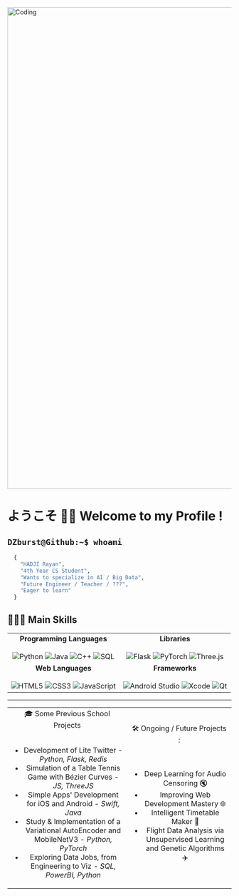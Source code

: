 <img align="center" alt="Coding" width="1080" src="https://64.media.tumblr.com/f815c83455206f1e8f7479b79a906688/tumblr_pmm0yxcBZO1wwjnmro1_1280.gif">

# ようこそ ✌🏼 Welcome to my Profile !

## ```DZburst@Github:~$ whoami```

```python
  {
    "HADJI Rayan",
    "4th Year CS Student",
    "Wants to specialize in AI / Big Data",
    "Future Engineer / Teacher / ???",
    "Eager to learn"
  }
```

## 👨🏻‍💻 Main Skills

<table align="center">
  <tr>
    <td align="center">
      <b>Programming Languages</b>
      <br><br>
      <img src="https://img.shields.io/badge/Python-3670A0?style=for-the-badge&logo=python&logoColor=ffdd54" alt="Python">
      <img src="https://img.shields.io/badge/Java-ED8B00?style=for-the-badge&logo=java&logoColor=white" alt="Java">
      <img src="https://img.shields.io/badge/C++-00599C?style=for-the-badge&logo=c%2B%2B&logoColor=white" alt="C++">
      <img src="https://img.shields.io/badge/SQL-4479A1?style=for-the-badge&logo=sql&logoColor=white" alt="SQL">
    </td>
    <td align="center">
      <b>Libraries</b>
      <br><br>
      <img src="https://img.shields.io/badge/Flask-000000?style=for-the-badge&logo=flask&logoColor=white" alt="Flask">
      <img src="https://img.shields.io/badge/PyTorch-EE4C2C?style=for-the-badge&logo=pytorch&logoColor=white" alt="PyTorch">
      <img src="https://img.shields.io/badge/Three.js-000000?style=for-the-badge&logo=three.js&logoColor=white" alt="Three.js">
    </td>
  </tr>
  <tr>
    <td align="center">
      <b>Web Languages</b>
      <br><br>
      <img src="https://img.shields.io/badge/HTML5-E34F26?style=for-the-badge&logo=html5&logoColor=white" alt="HTML5">
      <img src="https://img.shields.io/badge/CSS3-1572B6?style=for-the-badge&logo=css3&logoColor=white" alt="CSS3">
      <img src="https://img.shields.io/badge/JavaScript-F7DF1E?style=for-the-badge&logo=javascript&logoColor=black" alt="JavaScript">
    </td>
    <td align="center">
      <b>Frameworks</b>
      <br><br>
      <img src="https://img.shields.io/badge/Android%20Studio-3DDC84?style=for-the-badge&logo=android-studio&logoColor=white" alt="Android Studio">
      <img src="https://img.shields.io/badge/Xcode-007ACC?style=for-the-badge&logo=xcode&logoColor=white" alt="Xcode">
      <img src="https://img.shields.io/badge/Qt-41CD52?style=for-the-badge&logo=qt&logoColor=white" alt="Qt">
    </td>
  </tr>
</table>

--------

<table align="center">
  <tr>
    <td align = "center">
      🎓 Some Previous School Projects 
      <br><br>
      <ul>
        <li>Development of Lite Twitter - <em>Python, Flask, Redis</em></li>
        <li>Simulation of a Table Tennis Game with Bézier Curves - <em>JS, ThreeJS</em></li>
        <li>Simple Apps' Development for iOS and Android - <em>Swift, Java</em></li>
        <li>Study & Implementation of a Variational AutoEncoder and MobileNetV3 - <em>Python, PyTorch</em></li>
        <li>Exploring Data Jobs, from Engineering to Viz - <em>SQL, PowerBI, Python</em></li>
      </ul>
    </td>
    <td align = "center">
      🛠️ Ongoing / Future Projects :
      <br><br><br>
      <ul>
        <li>Deep Learning for Audio Censoring 🔇</li>
        <li>Improving Web Development Mastery 🌐</li>
        <li>Intelligent Timetable Maker 📅</li>
        <li>Flight Data Analysis via Unsupervised Learning and Genetic Algorithms ✈️</li>
      </ul>
    </td>
  </tr>
</table>

